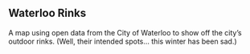 ## Waterloo Rinks

A map using open data from the City of Waterloo to show off the city’s outdoor rinks. (Well, their intended spots... this winter has been sad.)